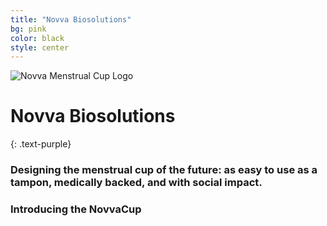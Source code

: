 ```yaml
---
title: "Novva Biosolutions"
bg: pink
color: black
style: center
---
```


<div>
<img src="img/NovvaMenstrualCupTextLogo.svg" alt="Novva Menstrual Cup Logo" />
</div>

# Novva Biosolutions
{: .text-purple}

### Designing the menstrual cup of the future: as easy to use as a tampon, medically backed, and with social impact.
### Introducing the NovvaCup

